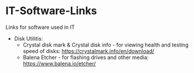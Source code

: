 # IT-Software-Links
Links for software used in IT

* Disk Utilitis:
  * Crystal disk mark & Crystal disk info - for viewing health and testing speed of disks: https://crystalmark.info/en/download/
  * Balena Etcher - for flashing drives and other media: https://www.balena.io/etcher/
  
